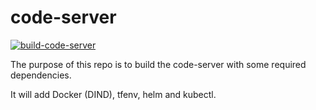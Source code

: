 # code-server

[![build-code-server](https://github.com/tehsu/code-server/actions/workflows/build-docker.yml/badge.svg)](https://github.com/tehsu/code-server/actions/workflows/build-docker.yml)

The purpose of this repo is to build the code-server with some required dependencies. 

It will add Docker (DIND), tfenv, helm and kubectl.